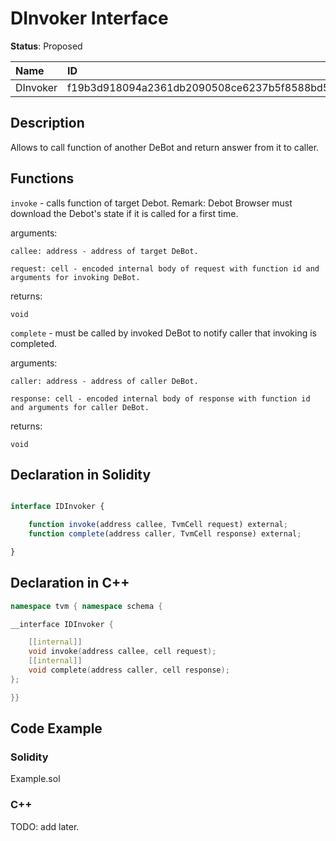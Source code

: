 # DInvoker Interface

**Status**: Proposed

| Name     | ID                                                                |
| :--------| :---------------------------------------------------------------- |
| DInvoker | f19b3d918094a2361db2090508ce6237b5f8588bd5fcabee1a11c173ada20fb3  |

## Description

Allows to call function of another DeBot and return answer from it to caller.

## Functions

`invoke` - calls function of target Debot. 
Remark: Debot Browser must download the Debot's state if it is called for a first time.

arguments: 

    callee: address - address of target DeBot.

	request: cell - encoded internal body of request with function id and arguments for invoking DeBot.

returns: 

	void

`complete` - must be called by invoked DeBot to notify caller that invoking is completed.

arguments: 

    caller: address - address of caller DeBot.

	response: cell - encoded internal body of response with function id and arguments for caller DeBot.

returns: 

	void

## Declaration in Solidity

```jsx

interface IDInvoker {

    function invoke(address callee, TvmCell request) external;
	function complete(address caller, TvmCell response) external;

}
```

## Declaration in C++

```cpp
namespace tvm { namespace schema {

__interface IDInvoker {

	[[internal]]
	void invoke(address callee, cell request);
	[[internal]]
	void complete(address caller, cell response);
};

}}
```

## Code Example

### Solidity

Example.sol

### C++

TODO: add later.